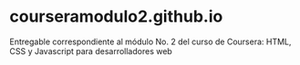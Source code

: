 # courseramodulo2.github.io
Entregable correspondiente al módulo No. 2 del curso de Coursera: HTML, CSS y Javascript para desarrolladores web
